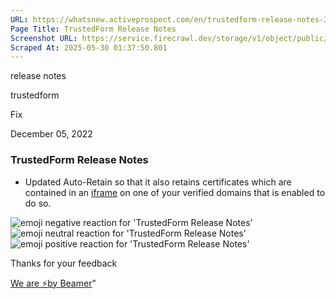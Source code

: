 ```yaml
---
URL: https://whatsnew.activeprospect.com/en/trustedform-release-notes-34
Page Title: TrustedForm Release Notes
Screenshot URL: https://service.firecrawl.dev/storage/v1/object/public/media/screenshot-ba514ef0-0988-4892-bb20-f5ca9d990be0.png
Scraped At: 2025-05-30 01:37:50.801
---
```

release notes





trustedform




Fix




December 05, 2022

### TrustedForm Release Notes

- Updated Auto-Retain so that it also retains certificates which are contained in an [iframe](https://developer.mozilla.org/en-US/docs/Web/HTML/Element/iframe) on one of your verified domains that is enabled to do so.

![emoji negative reaction for 'TrustedForm Release Notes'](https://app.getbeamer.com/images/emojiNeg.svg)![emoji neutral reaction for 'TrustedForm Release Notes'](https://app.getbeamer.com/images/emojiNeut.svg)![emoji positive reaction for 'TrustedForm Release Notes'](https://app.getbeamer.com/images/emojiPos.svg)

Thanks for your feedback

[We are ⚡by Beamer](https://www.getbeamer.com/?ref=watermark_MErKJCnu12412_public&company=ActiveProspect&watermarkRef=powered&utm_term=MErKJCnu12412&utm_content=ActiveProspect&utm_source=standalone&utm_medium=footer&utm_campaign=powered)"

